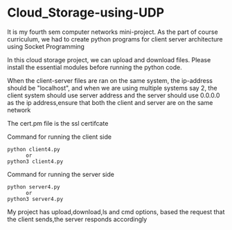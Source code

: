 # Cloud_Storage-using-UDP

It is my fourth sem computer networks mini-project. As the part of course curriculum, we had to create python programs for client server architecture using Socket Programming

In this cloud storage project, we can upload and download files. Please install the essential modules before running the python code.

When the client-server files are ran on the same system, the ip-address should be "localhost", and when we are using multiple systems say 2, the client system should use server address and 
the server should use 0.0.0.0 as the ip address,ensure that both the client and server are on the same network

The cert.pm file is the ssl certifcate

Command for running the client side

```shell
python client4.py
      or
python3 client4.py
```

Command for running the server side

```shell
python server4.py
      or
python3 server4.py
```

My project has upload,download,ls and cmd options, based the request that the client sends,the server responds accordingly


